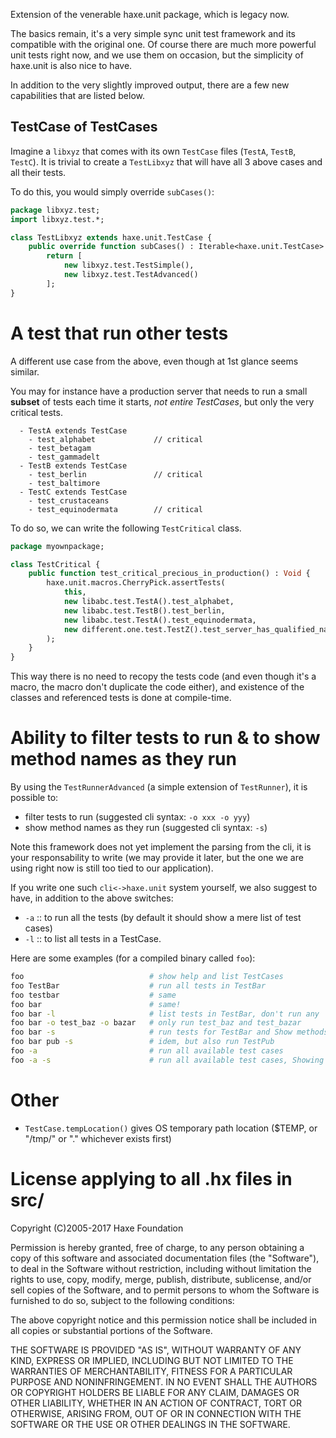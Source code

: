 Extension of the venerable haxe.unit package, which is legacy now.

The basics remain, it's a very simple sync unit test framework and its compatible with the original one. Of course there are much more powerful unit tests right now, and we use them on occasion, but the simplicity of haxe.unit is also nice to have.

In addition to the very slightly improved output, there are a few new capabilities that are listed below.

## TestCase of TestCases

Imagine a `libxyz` that comes with its own `TestCase` files (`TestA`, `TestB`, `TestC`).
It is trivial to create a `TestLibxyz` that will have all 3 above cases and all their tests.

To do this, you would simply override `subCases()`:

```haxe
package libxyz.test;
import libxyz.test.*;

class TestLibxyz extends haxe.unit.TestCase {
    public override function subCases() : Iterable<haxe.unit.TestCase>
        return [ 
            new libxyz.test.TestSimple(), 
            new libxyz.test.TestAdvanced() 
        ];
}
```
# A test that run other tests

A different use case from the above, even though at 1st glance seems similar.

You may for instance have a production server that needs to run a small **subset**
of tests each time it starts, *not entire TestCases*, but only the very critical tests.

```
  - TestA extends TestCase
    - test_alphabet             // critical
    - test_betagam
    - test_gammadelt
  - TestB extends TestCase
    - test_berlin               // critical
    - test_baltimore
  - TestC extends TestCase
    - test_crustaceans
    - test_equinodermata        // critical
```

To do so, we can write the following `TestCritical` class.
```haxe
package myownpackage;

class TestCritical {
    public function test_critical_precious_in_production() : Void {
        haxe.unit.macros.CherryPick.assertTests(
            this,
            new libabc.test.TestA().test_alphabet,
            new libabc.test.TestB().test_berlin,
            new libabc.test.TestA().test_equinodermata,
            new different.one.test.TestZ().test_server_has_qualified_name
        );
    } 
}
```

This way there is no need to recopy the tests code (and even though it's a macro,
the macro don't duplicate the code either), and existence of the classes and
referenced tests is done at compile-time.

# Ability to filter tests to run & to show method names as they run

By using the `TestRunnerAdvanced` (a simple extension of `TestRunner`), 
it is possible to:

* filter tests to run (suggested cli syntax: `-o xxx -o yyy`)
* show method names as they run (suggested cli syntax: `-s`)

Note this framework does not yet implement the parsing from the cli,
it is your responsability to write (we may provide it later, but the
one we are using right now is still too tied to our application).

If you write one such `cli<->haxe.unit` system yourself, we also suggest 
to have, in addition to the above switches:
* `-a` :: to run all the tests (by default it should show a mere list of test cases)
* `-l` :: to list all tests in a TestCase.

Here are some examples (for a compiled binary called `foo`):
```bash
foo                            # show help and list TestCases
foo TestBar                    # run all tests in TestBar 
foo testbar                    # same
foo bar                        # same!
foo bar -l                     # list tests in TestBar, don't run any
foo bar -o test_baz -o bazar   # only run test_baz and test_bazar
foo bar -s                     # run tests for TestBar and Show methods, instead of linear "."
foo bar pub -s                 # idem, but also run TestPub
foo -a                         # run all available test cases
foo -a -s                      # run all available test cases, Showing methods, instead of linear "."
```

# Other

* `TestCase.tempLocation()` gives OS temporary path location ($TEMP, or "/tmp/" or "." whichever exists first)

# License applying to all .hx files in src/

Copyright (C)2005-2017 Haxe Foundation
                                                                            
Permission is hereby granted, free of charge, to any person obtaining a
copy of this software and associated documentation files (the "Software"),
to deal in the Software without restriction, including without limitation
the rights to use, copy, modify, merge, publish, distribute, sublicense,
and/or sell copies of the Software, and to permit persons to whom the
Software is furnished to do so, subject to the following conditions:
                                                                            
The above copyright notice and this permission notice shall be included in
all copies or substantial portions of the Software.
                                                                            
THE SOFTWARE IS PROVIDED "AS IS", WITHOUT WARRANTY OF ANY KIND, EXPRESS OR
IMPLIED, INCLUDING BUT NOT LIMITED TO THE WARRANTIES OF MERCHANTABILITY,
FITNESS FOR A PARTICULAR PURPOSE AND NONINFRINGEMENT. IN NO EVENT SHALL THE
AUTHORS OR COPYRIGHT HOLDERS BE LIABLE FOR ANY CLAIM, DAMAGES OR OTHER
LIABILITY, WHETHER IN AN ACTION OF CONTRACT, TORT OR OTHERWISE, ARISING
FROM, OUT OF OR IN CONNECTION WITH THE SOFTWARE OR THE USE OR OTHER
DEALINGS IN THE SOFTWARE.
